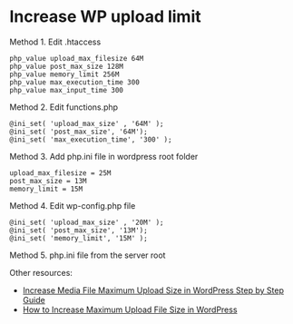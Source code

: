 # Increase WP upload limit

Method 1. Edit .htaccess

```
php_value upload_max_filesize 64M
php_value post_max_size 128M
php_value memory_limit 256M
php_value max_execution_time 300
php_value max_input_time 300
```

Method 2. Edit functions.php

```
@ini_set( 'upload_max_size' , '64M' );
@ini_set( 'post_max_size', '64M');
@ini_set( 'max_execution_time', '300' );
```

Method 3. Add php.ini file in wordpress root folder

```
upload_max_filesize = 25M
post_max_size = 13M
memory_limit = 15M
```

Method 4. Edit wp-config.php file

```
@ini_set( 'upload_max_size' , '20M' );
@ini_set( 'post_max_size', '13M');
@ini_set( 'memory_limit', '15M' );
```

Method 5. php.ini file from the server root

Other resources:
 - [Increase Media File Maximum Upload Size in WordPress Step by Step Guide](https://www.cloudways.com/blog/increase-media-file-maximum-upload-size-in-wordpress/)
 - [How to Increase Maximum Upload File Size in WordPress](https://help.servmask.com/2018/10/27/how-to-increase-maximum-upload-file-size-in-wordpress/)
